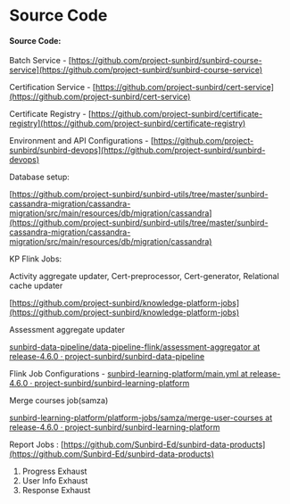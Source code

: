 # Source Code

#### Source Code:

Batch Service - [https://github.com/project-sunbird/sunbird-course-service](https://github.com/project-sunbird/sunbird-course-service)

Certification Service - [https://github.com/project-sunbird/cert-service](https://github.com/project-sunbird/cert-service)

Certificate Registry - [https://github.com/project-sunbird/certificate-registry](https://github.com/project-sunbird/certificate-registry)

Environment and API Configurations - [https://github.com/project-sunbird/sunbird-devops](https://github.com/project-sunbird/sunbird-devops)

Database setup:

[https://github.com/project-sunbird/sunbird-utils/tree/master/sunbird-cassandra-migration/cassandra-migration/src/main/resources/db/migration/cassandra](https://github.com/project-sunbird/sunbird-utils/tree/master/sunbird-cassandra-migration/cassandra-migration/src/main/resources/db/migration/cassandra)

KP Flink Jobs:&#x20;

Activity aggregate updater, Cert-preprocessor, Cert-generator, Relational cache updater

[https://github.com/project-sunbird/knowledge-platform-jobs](https://github.com/project-sunbird/knowledge-platform-jobs)

Assessment aggregate updater

[sunbird-data-pipeline/data-pipeline-flink/assessment-aggregator at release-4.6.0 · project-sunbird/sunbird-data-pipeline](https://github.com/project-sunbird/sunbird-data-pipeline/tree/release-4.6.0/data-pipeline-flink/assessment-aggregator)

Flink Job Configurations - [sunbird-learning-platform/main.yml at release-4.6.0 · project-sunbird/sunbird-learning-platform](https://github.com/project-sunbird/sunbird-learning-platform/blob/release-4.6.0/kubernetes/ansible/roles/flink-jobs-deploy/defaults/main.yml)

Merge courses job(samza)

[sunbird-learning-platform/platform-jobs/samza/merge-user-courses at release-4.6.0 · project-sunbird/sunbird-learning-platform](https://github.com/project-sunbird/sunbird-learning-platform/tree/release-4.6.0/platform-jobs/samza/merge-user-courses)

Report Jobs : [https://github.com/Sunbird-Ed/sunbird-data-products](https://github.com/Sunbird-Ed/sunbird-data-products)

1. Progress Exhaust
2. User Info Exhaust
3. Response Exhaust
